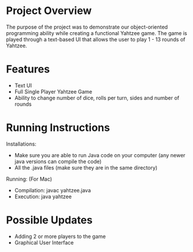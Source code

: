 # Project Overview
The purpose of the project was to demonstrate our object-oriented programming ability while creating a functional Yahtzee game. The game is played through a text-based UI that allows the user to play 1 - 13 rounds of Yahtzee. 

# Features
- Text UI
- Full Single Player Yahtzee Game
- Ability to change number of dice, rolls per turn, sides and number of  rounds

# Running Instructions
Installations:
  - Make sure you are able to run Java code on your computer (any newer java versions can compile the code)
  - All the .java files (make sure they are in the same directory)
  
Running: (For Mac)
  - Compilation: javac yahtzee.java
  - Execution: java yahtzee
  
# Possible Updates
- Adding 2 or more players to the game
- Graphical User Interface

